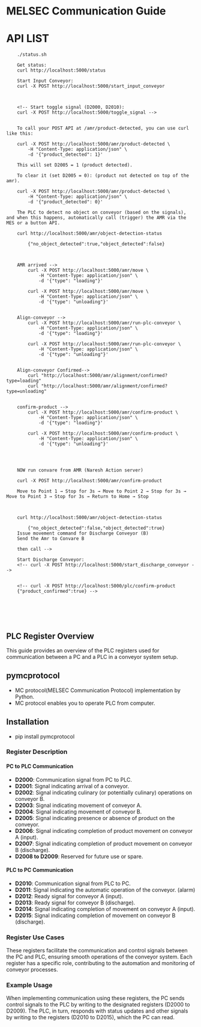 # MELSEC Communication Guide

# API LIST
```
    ./status.sh

    Get status:
    curl http://localhost:5000/status

    Start Input Conveyor:
    curl -X POST http://localhost:5000/start_input_conveyor

    

    <!-- Start toggle signal (D2000, D2010):
    curl -X POST http://localhost:5000/toggle_signal -->


    To call your POST API at /amr/product-detected, you can use curl like this:

    curl -X POST http://localhost:5000/amr/product-detected \
        -H "Content-Type: application/json" \
        -d '{"product_detected": 1}'

    This will set D2005 = 1 (product detected).

    To clear it (set D2005 = 0): (product not detected on top of the amr).

    curl -X POST http://localhost:5000/amr/product-detected \
        -H "Content-Type: application/json" \
        -d '{"product_detected": 0}'

    The PLC to detect no object on conveyor (based on the signals), and when this happens, automatically call (trigger) the AMR via the MES or a button API.

    curl http://localhost:5000/amr/object-detection-status

        {"no_object_detected":true,"object_detected":false}

    

    AMR arrived -->
        curl -X POST http://localhost:5000/amr/move \
            -H "Content-Type: application/json" \
            -d '{"type": "loading"}'
        
        curl -X POST http://localhost:5000/amr/move \
            -H "Content-Type: application/json" \
            -d '{"type": "unloading"}'
    

    Align-conveyor -->
        curl -X POST http://localhost:5000/amr/run-plc-conveyor \
            -H "Content-Type: application/json" \
            -d '{"type": "loading"}'
        
        curl -X POST http://localhost:5000/amr/run-plc-conveyor \
            -H "Content-Type: application/json" \
            -d '{"type": "unloading"}'
    

    Align-conveyor Confirmed-->
        curl "http://localhost:5000/amr/alignment/confirmed?type=loading"
        curl "http://localhost:5000/amr/alignment/confirmed?type=unloading"
    

    confirm-product -->
        curl -X POST http://localhost:5000/amr/confirm-product \
            -H "Content-Type: application/json" \
            -d '{"type": "loading"}'

        curl -X POST http://localhost:5000/amr/confirm-product \
            -H "Content-Type: application/json" \
            -d '{"type": "unloading"}'
        



    NOW run convare from AMR (Naresh Action server)

    curl -X POST http://localhost:5000/amr/confirm-product

    Move to Point 1 → Stop for 3s → Move to Point 2 → Stop for 3s → Move to Point 3 → Stop for 3s → Return to Home → Stop



    curl http://localhost:5000/amr/object-detection-status

        {"no_object_detected":false,"object_detected":true}
    Issue movement command for Discharge Conveyor (B)
    Send the Amr to Convare B

    then call -->

    Start Discharge Conveyor:
    <!-- curl -X POST http://localhost:5000/start_discharge_conveyor -->


    <!-- curl -X POST http://localhost:5000/plc/confirm-product
    {"product_confirmed":true} -->


    

    

```
## PLC Register Overview

This guide provides an overview of the PLC registers used for communication between a PC and a PLC in a conveyor system setup.

## pymcprotocol
 - MC protocol(MELSEC Communication Protocol) implementation by Python.
 - MC protocol enables you to operate PLC from computer.

## Installation
 - pip install pymcprotocol

### Register Description

#### PC to PLC Communication
- **D2000**: Communication signal from PC to PLC.
- **D2001**: Signal indicating arrival of a conveyor.
- **D2002**: Signal indicating culinary (or potentially culinary) operations on conveyor B.
- **D2003**: Signal indicating movement of conveyor A.
- **D2004**: Signal indicating movement of conveyor B.
- **D2005**: Signal indicating presence or absence of product on the conveyor.
- **D2006**: Signal indicating completion of product movement on conveyor A (input).
- **D2007**: Signal indicating completion of product movement on conveyor B (discharge).
- **D2008 to D2009**: Reserved for future use or spare.

#### PLC to PC Communication
- **D2010**: Communication signal from PLC to PC.
- **D2011**: Signal indicating the automatic operation of the conveyor. (alarm)
- **D2012**: Ready signal for conveyor A (input).
- **D2013**: Ready signal for conveyor B (discharge).
- **D2014**: Signal indicating completion of movement on conveyor A (input).
- **D2015**: Signal indicating completion of movement on conveyor B (discharge).

### Register Use Cases

These registers facilitate the communication and control signals between the PC and PLC, ensuring smooth operations of the conveyor system. Each register has a specific role, contributing to the automation and monitoring of conveyor processes.

### Example Usage

When implementing communication using these registers, the PC sends control signals to the PLC by writing to the designated registers (D2000 to D2009). The PLC, in turn, responds with status updates and other signals by writing to the registers (D2010 to D2015), which the PC can read.
